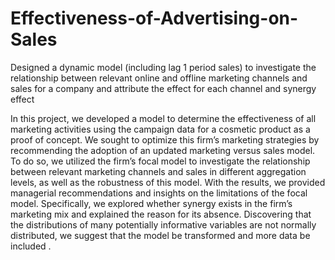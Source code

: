 # Effectiveness-of-Advertising-on-Sales
Designed a dynamic model (including lag 1 period sales) to investigate the relationship between relevant online and offline marketing channels and sales for a company and attribute the effect for each channel and synergy effect

In this project, we developed a model to determine the effectiveness of all marketing activities using the campaign data for a cosmetic product as a proof of concept. We sought to optimize this firm’s marketing strategies by recommending the adoption of an updated marketing versus sales model. To do so, we utilized the firm’s focal model to investigate the relationship between relevant marketing channels and sales in different aggregation levels, as well as the robustness of this model. With the results, we provided managerial recommendations and insights on the limitations of the focal model. Specifically, we explored whether synergy exists in the firm’s marketing mix and explained the reason for its absence. Discovering that the distributions of many potentially informative variables are not normally distributed, we suggest that the model be transformed and more data be included .
